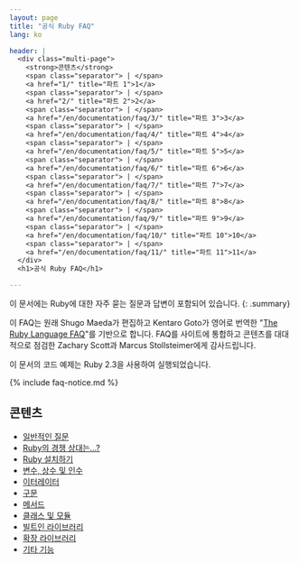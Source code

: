 ```yaml
---
layout: page
title: "공식 Ruby FAQ"
lang: ko

header: |
  <div class="multi-page">
    <strong>콘텐츠</strong>
    <span class="separator"> | </span>
    <a href="1/" title="파트 1">1</a>
    <span class="separator"> | </span>
    <a href="2/" title="파트 2">2</a>
    <span class="separator"> | </span>
    <a href="/en/documentation/faq/3/" title="파트 3">3</a>
    <span class="separator"> | </span>
    <a href="/en/documentation/faq/4/" title="파트 4">4</a>
    <span class="separator"> | </span>
    <a href="/en/documentation/faq/5/" title="파트 5">5</a>
    <span class="separator"> | </span>
    <a href="/en/documentation/faq/6/" title="파트 6">6</a>
    <span class="separator"> | </span>
    <a href="/en/documentation/faq/7/" title="파트 7">7</a>
    <span class="separator"> | </span>
    <a href="/en/documentation/faq/8/" title="파트 8">8</a>
    <span class="separator"> | </span>
    <a href="/en/documentation/faq/9/" title="파트 9">9</a>
    <span class="separator"> | </span>
    <a href="/en/documentation/faq/10/" title="파트 10">10</a>
    <span class="separator"> | </span>
    <a href="/en/documentation/faq/11/" title="파트 11">11</a>
  </div>
  <h1>공식 Ruby FAQ</h1>

---
```


이 문서에는 Ruby에 대한 자주 묻는 질문과 답변이 포함되어 있습니다.
{: .summary}

이 FAQ는 원래 Shugo Maeda가 편집하고 Kentaro Goto가 영어로 번역한
"[The Ruby Language FAQ][original-faq]"를 기반으로 합니다.
FAQ를 사이트에 통합하고 콘텐츠를 대대적으로 점검한 Zachary Scott과 Marcus
Stollsteimer에게 감사드립니다.

이 문서의 코드 예제는 Ruby 2.3을 사용하여 실행되었습니다.

[original-faq]: http://ruby-doc.org/docs/ruby-doc-bundle/FAQ/FAQ.html

{% include faq-notice.md %}

## 콘텐츠

* [일반적인 질문](1/)
* [Ruby의 경쟁 상대는...?](2/)
* [Ruby 설치하기](/en/documentation/faq/3/)
* [변수, 상수 및 인수](/en/documentation/faq/4/)
* [이터레이터](/en/documentation/faq/5/)
* [구문](/en/documentation/faq/6/)
* [메서드](/en/documentation/faq/7/)
* [클래스 및 모듈](/en/documentation/faq/8/)
* [빌트인 라이브러리](/en/documentation/faq/9/)
* [확장 라이브러리](/en/documentation/faq/10/)
* [기타 기능](/en/documentation/faq/11/)
